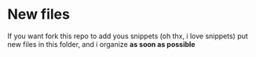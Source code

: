 New files
==============

If you want fork this repo to add yous snippets (oh thx, i love snippets) put new files in this folder, and i organize **as soon as possible**